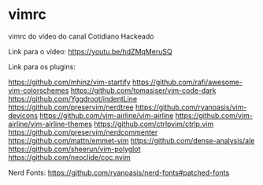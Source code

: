 # vimrc
vimrc do vídeo do canal Cotidiano Hackeado

Link para o vídeo: https://youtu.be/hdZMqMeruSQ

Link para os plugins:

https://github.com/mhinz/vim-startify
https://github.com/rafi/awesome-vim-colorschemes 
https://github.com/tomasiser/vim-code-dark 
https://github.com/Yggdroot/indentLine 
https://github.com/preservim/nerdtree 
https://github.com/ryanoasis/vim-devicons 
https://github.com/vim-airline/vim-airline
https://github.com/vim-airline/vim-airline-themes
https://github.com/ctrlpvim/ctrlp.vim 
https://github.com/preservim/nerdcommenter 
https://github.com/mattn/emmet-vim 
https://github.com/dense-analysis/ale 
https://github.com/sheerun/vim-polyglot
https://github.com/neoclide/coc.nvim


Nerd Fonts: https://github.com/ryanoasis/nerd-fonts#patched-fonts
